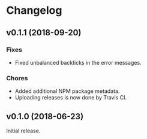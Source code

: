 # Changelog

## v0.1.1 (2018-09-20)

### Fixes

- Fixed unbalanced backticks in the error messages.

### Chores

- Added additional NPM package metadata.
- Uploading releases is now done by Travis CI.

## v0.1.0 (2018-06-23)

Initial release.

